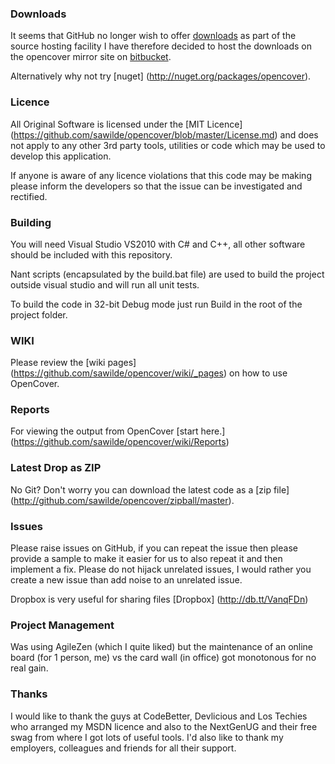 ### Downloads
It seems that GitHub no longer wish to offer [downloads](https://github.com/blog/1302-goodbye-uploads) as part of the source hosting facility I have therefore decided to host the downloads on the opencover mirror site on [bitbucket](https://bitbucket.org/shaunwilde/opencover/downloads).

Alternatively why not try [nuget] (http://nuget.org/packages/opencover).

### Licence
All Original Software is licensed under the [MIT Licence] (https://github.com/sawilde/opencover/blob/master/License.md) and does not apply to any other 3rd party tools, utilities or code which may be used to develop this application.

If anyone is aware of any licence violations that this code may be making please inform the developers so that the issue can be investigated and rectified.

### Building
You will need Visual Studio VS2010 with C# and C++, all other software should be included with this repository. 

Nant scripts (encapsulated by the build.bat file) are used to build the project outside visual studio and will run all unit tests.

To build the code in 32-bit Debug mode just run Build in the root of the project folder.

### WIKI

Please review the [wiki pages] (https://github.com/sawilde/opencover/wiki/_pages) on how to use OpenCover.

### Reports

For viewing the output from OpenCover [start here.] (https://github.com/sawilde/opencover/wiki/Reports)

### Latest Drop as ZIP

No Git? Don't worry you can download the latest code as a [zip file] (http://github.com/sawilde/opencover/zipball/master).

### Issues
Please raise issues on GitHub, if you can repeat the issue then please provide a sample to make it easier for us to also repeat it and then implement a fix. Please do not hijack unrelated issues, I would rather you create a new issue than add noise to an unrelated issue.

Dropbox is very useful for sharing files [Dropbox] (http://db.tt/VanqFDn)

### Project Management
Was using AgileZen (which I quite liked) but the maintenance of an online board (for 1 person, me) vs the card wall (in office) got monotonous for no real gain.

### Thanks
I would like to thank the guys at CodeBetter, Devlicious and Los Techies who arranged my MSDN licence and also to the NextGenUG and their free swag from where I got lots of useful tools. I'd also like to thank my employers, colleagues and friends for all their support. 
